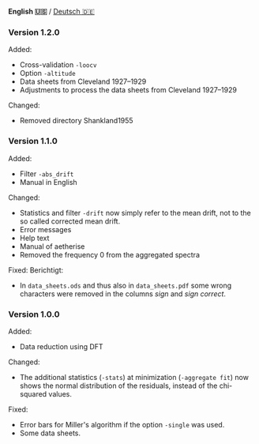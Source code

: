 **English 🇺🇸️** / [Deutsch 🇩🇪️](CHANGELOG.de.md)

### Version 1.2.0
Added:
- Cross-validation `-loocv`
- Option `-altitude`
- Data sheets from Cleveland 1927–1929
- Adjustments to process the data sheets from Cleveland 1927–1929

Changed:
- Removed directory Shankland1955


### Version 1.1.0
Added:
- Filter `-abs_drift`
- Manual in English

Changed:
- Statistics and filter `-drift` now simply refer to the mean drift, not to the so called corrected mean drift.
- Error messages
- Help text
- Manual of aetherise
- Removed the frequency 0 from the aggregated spectra

Fixed:
Berichtigt:
- In `data_sheets.ods` and thus also in `data_sheets.pdf` some wrong characters were removed in the columns _sign_ and _sign correct_.


### Version 1.0.0
Added:
- Data reduction using DFT

Changed:
- The additional statistics (`-stats`) at minimization (`-aggregate fit`) now shows the normal distribution of the residuals, instead of the chi-squared values.

Fixed:
- Error bars for Miller's algorithm if the option `-single` was used.
- Some data sheets.

